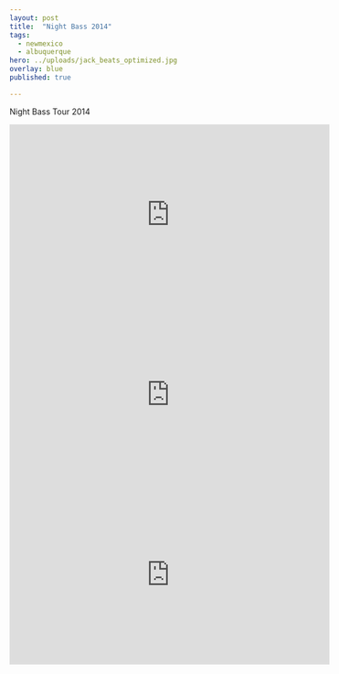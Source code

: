 ```yaml
---
layout: post
title:  "Night Bass 2014"
tags:
  - newmexico
  - albuquerque
hero: ../uploads/jack_beats_optimized.jpg
overlay: blue
published: true

---
```


Night Bass Tour 2014

<iframe width="560" height="315" src="https://www.youtube.com/embed/6ktImGflA4o" frameborder="0" allow="autoplay; encrypted-media" allowfullscreen>Jack Beats</iframe>
<iframe width="560" height="315" src="https://www.youtube.com/embed/Vkj7hHuU3zw" frameborder="0" allow="autoplay; encrypted-media" allowfullscreen>Hannah Wants</iframe>
<iframe width="560" height="315" src="https://www.youtube.com/embed/D920F3kDdN8" frameborder="0" allow="autoplay; encrypted-media" allowfullscreen>AC Slater</iframe>